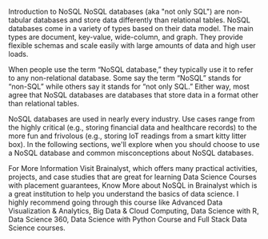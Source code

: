 Introduction to NoSQL
NoSQL databases (aka "not only SQL") are non-tabular databases and store data differently than relational tables. NoSQL databases come in a variety of types based on their data model. The main types are document, key-value, wide-column, and graph. They provide flexible schemas and scale easily with large amounts of data and high user loads.
 
When people use the term “NoSQL database,” they typically use it to refer to any non-relational database. Some say the term “NoSQL” stands for “non-SQL” while others say it stands for “not only SQL.” Either way, most agree that NoSQL databases are databases that store data in a format other than relational tables.
 
NoSQL databases are used in nearly every industry. Use cases range from the highly critical (e.g., storing financial data and healthcare records) to the more fun and frivolous (e.g., storing IoT readings from a smart kitty litter box).
In the following sections, we'll explore when you should choose to use a NoSQL database and common misconceptions about NoSQL databases.
 
For More Information Visit Brainalyst, which offers many practical activities, projects, and case studies that are great for learning Data Science Courses with placement guarantees, Know More about NoSQL in Brainalyst which is a great institution to help you understand the basics of data science. I highly recommend going through this course like Advanced Data Visualization & Analytics, Big Data & Cloud Computing, Data Science with R, Data Science 360, Data Science with Python Course and Full Stack Data Science courses.
 
 
